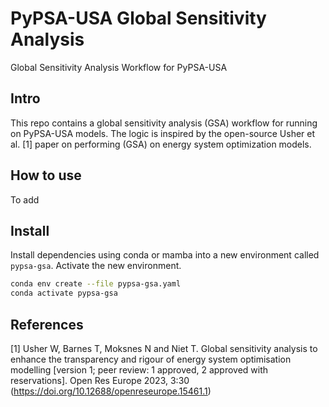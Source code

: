 # PyPSA-USA Global Sensitivity Analysis
Global Sensitivity Analysis Workflow for PyPSA-USA

## Intro

This repo contains a global sensitivity analysis (GSA) workflow for running on PyPSA-USA models.
The logic is inspired by the open-source Usher et al. [1] paper on performing (GSA) on 
energy system optimization models.

## How to use 

To add

## Install 

Install dependencies using conda or mamba into a new environment called `pypsa-gsa`. Activate the new environment. 

```bash
conda env create --file pypsa-gsa.yaml
conda activate pypsa-gsa
```

## References

[1] Usher W, Barnes T, Moksnes N and Niet T. Global sensitivity analysis to enhance the transparency and rigour of energy system optimisation modelling [version 1; peer review: 1 approved, 2 approved with reservations]. Open Res Europe 2023, 3:30 (https://doi.org/10.12688/openreseurope.15461.1)

